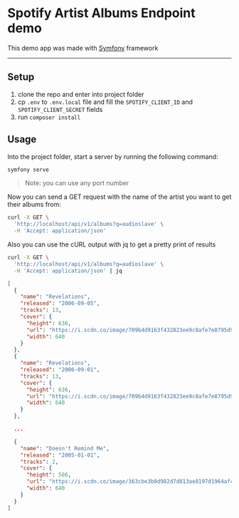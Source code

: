 # Spotify Artist Albums Endpoint demo

This demo app was made with [Symfony](https://symfony.com/) framework

---

## Setup
1. clone the repo and enter into project folder
2. cp `.env` to `.env.local` file and fill the `SPOTIFY_CLIENT_ID` and `SPOTIFY_CLIENT_SECRET` fields
3. run `composer install`

## Usage
Into the project folder, start a server by running the following command:
```bash
symfony serve
```

>Note: you can use any port number

Now you can send a GET request with the name of the artist you want to get their albums from:

```bash
curl -X GET \
  'http://localhost/api/v1/albums?q=audioslave' \
  -H 'Accept: application/json'
```

Also you can use the cURL output with jq to get a pretty print of results

```bash
curl -X GET \
  'http://localhost/api/v1/albums?q=audioslave' \
  -H 'Accept: application/json' | jq
```

```json
[
  {
    "name": "Revelations",
    "released": "2006-09-05",
    "tracks": 13,
    "cover": {
      "height": 636,
      "url": "https://i.scdn.co/image/709b4d9163f432823ee9c8afe7e8795d9e08b4f5",
      "width": 640
    }
  },
  {
    "name": "Revelations",
    "released": "2006-09-01",
    "tracks": 13,
    "cover": {
      "height": 636,
      "url": "https://i.scdn.co/image/709b4d9163f432823ee9c8afe7e8795d9e08b4f5",
      "width": 640
    }
  },

  ...

  {
    "name": "Doesn't Remind Me",
    "released": "2005-01-01",
    "tracks": 2,
    "cover": {
      "height": 586,
      "url": "https://i.scdn.co/image/363cbe3b0d982d7d813ae8197d1964afc9f847ee",
      "width": 640
    }
  }
]
```
